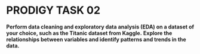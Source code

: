 # PRODIGY TASK 02
**Perform data cleaning and exploratory data analysis (EDA) on a dataset of your choice, such as the Titanic dataset from Kaggle.**
**Explore the relationships between variables and identify patterns and trends in the data.**

